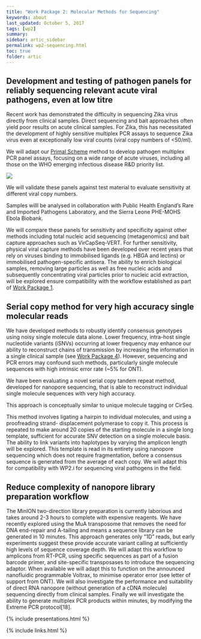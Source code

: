 ```yaml
---
title: "Work Package 2: Molecular Methods for Sequencing"
keywords: about
last_updated: October 5, 2017
tags: [wp2]
summary:
sidebar: artic_sidebar
permalink: wp2-sequencing.html
toc: true
folder: artic
---
```


## Development and testing of pathogen panels for reliably sequencing relevant acute viral pathogens, even at low titre

Recent work has demonstrated the difficulty in sequencing Zika virus directly from clinical samples. Direct sequencing and bait approaches often yield poor results on acute clinical samples. For Zika, this has necessitated the development of highly sensitive multiplex PCR assays to sequence Zika virus even at exceptionally low viral counts (viral copy numbers of <50/ml).

We will adapt our <a href="https://primal.zibraproject.org">Primal Scheme</a> method to develop pathogen multiplex PCR panel assays, focusing on a wide range of acute viruses, including all those on the WHO emerging infectious disease R&D priority list.

<img src="/images/">

We will validate these panels against test material to evaluate sensitivity at different viral copy numbers.

Samples willl be analysed in collaboration with Public Health England’s Rare and Imported Pathogens Laboratory, and the Sierra Leone PHE-MOHS Ebola Biobank.

We will compare these panels for sensitivity and specificity against other methods including total nucleic acid sequencing (metagenomics) and bait capture approaches such as VirCapSeq-VERT. For further sensitivity, physical viral capture methods have been developed over recent years that rely on viruses binding to immobilised ligands (e.g. HBGA and lectins) or immobilised pathogen-specific antisera. The ability to enrich biological samples, removing large particles as well as free nucleic acids and subsequently concentrating viral particles prior to nucleic acid extraction, will be explored ensure compatibility with the workflow established as part of <a href="/wp1-fieldlab.html">Work Package 1</a>.

## Serial copy method for very high accuracy single molecular reads

We have developed methods to robustly identify consensus genotypes using noisy single molecule data alone. Lower frequency, intra-host single nucleotide variants (iSNVs) occurring at lower frequency may enhance our ability to reconstruct chains of transmission by increasing the information in a single clinical sample (see <a href="/wp4-phylogenetics.html">Work Package 4</a>). However, sequencing and PCR errors may confound such methods, particularly single molecule sequences with high intrinsic error rate (~5% for ONT).

We have been evaluating a novel serial copy tandem repeat method, developed for nanopore sequencing, that is able to reconstruct individual single molecule sequences with very high accuracy.

This approach is conceptually similar to unique molecule tagging or CirSeq.

This method involves ligating a hairpin to individual molecules, and using a proofreading strand- displacement polymerase to copy it. This process is repeated to make around 20 copies of the starting molecule in a single long template, sufficient for accurate SNV detection on a single molecule basis. The ability to link variants into haplotypes by varying the amplicon length will be explored. This template is read in its entirety using nanopore sequencing which does not require fragmentation, before a consensus sequence is generated from the average of each copy. We will adapt this for compatibility with WP2.i for sequencing viral pathogens in the field.

## Reduce complexity of nanopore library preparation workflow

The MinION two-direction library preparation is currently laborious and takes around 2-3 hours to complete with expensive reagents. We have recently explored using the MuA transposome that removes the need for DNA end-repair and A-tailing and means a sequence library can be generated in 10 minutes. This approach generates only “1D” reads, but early experiments suggest these provide accurate variant calling at sufficiently high levels of sequence coverage depth. We will adapt this workflow to amplicons from RT-PCR, using specific sequences as part of a fusion barcode primer, and site-specific transposases to introduce the sequencing adaptor. When available we will adapt this to function on the announced nanofluidic programmable Voltrax, to minimise operator error (see letter of support from ONT). We will also investigate the performance and suitability of direct RNA nanopore (without generation of a cDNA molecule) sequencing directly from clinical samples. Finally we will investigate the ability to generate multiplex PCR products within minutes, by modifying the Extreme PCR protocol[18].

{% include presentations.html %}

{% include links.html %}
